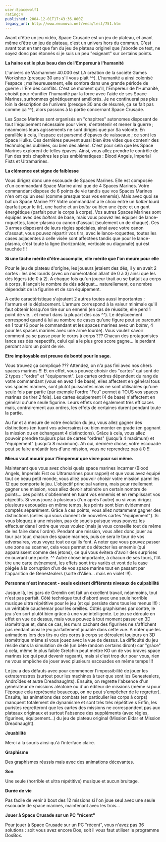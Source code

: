 ```yaml
---
user:Spacewolf1
rating:4
published: 2004-12-01T17:43:36.000Z
legacy_url: http://www.emunova.net/veda/test/751.htm
---
```

Avant d'être un jeu vidéo, Space Crusade est un jeu de plateau, et avant même d'être un jeu de plateau, c'est un univers hors du commun. C'est avant tout en tant que fan du jeu de plateau originel que j'aborde ce test, ne soyez donc pas étonnés si je suis un peu "exigeant" sur certains points.  

  

**La haine est le plus beau don de l'Empereur à l'humanité**  

  

L'univers de Warhammer 40.000 est LA création de la société Games Workshop (presque 30 ans s'il vous plaît ^^). L'humanité a ainsi colonisé l'espace ; malheureusement, elle sombra dans une grande période de guerre : l'Ère des conflits. C'est ce moment qu'Il, l'Empereur de l'Humanité, choisit pour réunifier l'humanité par la force avec l'aide de ses Space Marines, surhommes génétiquement améliorés. Je ne continuerai pas plus loin la description de l'univers (presque 30 ans de résumé, ça se fait pas comme ça ^^), alors passons à la partie concernant Space Crusade.  

Les Space Marines sont organisés en "chapitres" autonomes disposant de tout l'équipement nécessaire pour vivre, s'entretenir et mener la guerre ; néanmoins leurs agissements ne sont dirigés que par Sa volonté. En parallèle à cela, l'espace est parsemé d'épaves de vaisseaux ; ce sont les Space Hulks. Ces dernières peuvent aussi bien être vides que contenir des technologies oubliées, ou bien des aliens. C'est pour cela que les Space Marines explorent de telles épaves. Ainsi, vous allez prendre le contrôle de l'un des trois chapitres les plus emblématiques : Blood Angels, Imperial Fists et Ultramarines.  

  

**La clémence est signe de faiblesse**  

  

Vous dirigez donc une escouade de Spaces Marines. Elle est composée d'un commandant Space Marine ainsi que de 4 Spaces Marines. Votre commandant dispose de 6 points de vie tandis que vos Spaces Marines n'en ont qu'un seul (comme presque tous vos ennemis). Mais avec quoi se bat un Space Marine ??? Votre commandant a le choix entre un _bolter_ lourd (parfait pour le tir), une hache et un _bolter_ ou bien une épée et un gant énergétique (parfait pour le corps à corps). Vos autres Spaces Marines sont équipés avec des _bolters_ de base, mais vous pouvez les équiper de lance-roquettes, lance-plasma ou canon d'assaut (seulement un de chaque). Ces 3 armes disposent de leurs règles spéciales, ainsi avec votre canon d'assaut, vous pouvez répartir vos tirs, avec le lance-roquettes, toutes les cases adjacentes à celle visée sont affectées tandis que pour le lance-plasma, c'est toute la ligne (horizontale, verticale ou diagonale) qui est touchée !!!  

  

**Si une tâche mérite d'être accomplie, elle mérite que l'on meure pour elle**  

  

Pour le jeu de plateau d'origine, les joueurs jetaient des dés, il y en avait 2 sortes : les dés lourds (avec un numérotation allant de 0 à 3) ainsi que les dés légers (de 0 à 2). A chaque fois qu'un joueur tirait ou se battait au corps à corps, il lançait le nombre de dés adéquat... naturellement, ce nombre dépendait de la figurine et de son équipement.  

A cette caractéristique s'ajoutent 2 autres toutes aussi importantes : l'armure et le déplacement. L'armure correspond à la valeur minimale qu'il faut obtenir lorsqu'on tire sur un ennemi (en cas de réussite, elle perd 1 point de vie... et meurt dans la plupart des cas ^^). Le déplacement correspond quand à lui au nombre de cases qu'une figure peut se parcourir en 1 tour (6 pour le commandant et les spaces marines avec un _bolter_, 4 pour les spaces marines avec une arme lourde). Vous voulez savoir comment ça se passe pour le corps à corps ??? Chacun des protagonistes lance ses dés respectifs, celui qui a le plus gros score gagne... le perdant perdant alors un point de vie.  

  

**Etre impitoyable est preuve de bonté pour le sage.**  

  

Vous trouvez ça compliqué ??? Attendez, on n'a pas fini avec nos chers spaces marines !!! Et en effet, vous pouvez choisir des "cartes" qui sont de 2 types : "ordre" et "équipement". Les cartes ordres dépendent du rang de votre commandant (vous en avez 1 de base), elles affectent en général tous vos spaces marines, sont plutôt puissantes mais ne sont utilisables qu'une seule fois par partie (par exemple l'ordre "Feu" permet à TOUS vos spaces marines de tirer 2 fois). Les cartes équipement (4 de base) n'affectent en général qu'une seule figurine. Leurs effets sont également très efficaces mais, contrairement aux ordres, les effets de certaines durent pendant toute la partie.  

Au fur et à mesure de votre évolution du jeu, vous allez gagner des distinctions (en tuant vos adversaires) ou bien monter en grade (en gagnant la mission ou en échangeant 4 distinctions). Grâce à cela, vous allez pouvoir prendre toujours plus de cartes "ordres" (jusqu'à 4 maximum) et "équipement" (jusqu'à 8 maximum). Ah oui, dernière chose, votre escouade peut se faire anéantir lors d'une mission, vous ne reprendrez pas à 0 !!!  

  

**Mieux vaut mourir pour l'Empereur que vivre pour soi même.**  

  

Maintenant que vous avez choisi quels space marines incarner (Blood Angels, Imperials Fist ou Ultramarines pour rappel) et que vous avez équipé tout ce beau petit monde, vous allez pouvoir choisir votre mission parmi les 12 que comporte le jeu. L'objectif principal variera, mais pour réellement gagner une mission, vous allez devoir atteindre un certain nombre de points... ces points s'obtiennent en tuant vos ennemis et en remplissant vos objectifs. Si vous jouez à plusieurs (l'un après l'autre) ou si vous dirigez plusieurs escouades en même temps, les points sont bien évidemment comptés séparément. Grâce à ces points, vous allez notamment gagner des distinctions (celles qui vous donnent de nouvelles cartes "équipement"). Si vous bloquez à une mission, pas de soucis puisque vous pouvez les effectuer dans l'ordre que vous voulez (mais je vous conseille tout de même de les faire dans l'ordre). Pendant une mission, vous allez donc jouer au tour par tour, chacun des space marines, puis ce sera le tour de vos adversaires, vous voyez tout ce qu'ils font. A noter que vous pouvez passer une zone au scanner, cela vous permet de détecter les ennemis (qui apparaissent comme des jetons), ce qui vous évitera d'avoir des surprises en ouvrant une porte. ^^ Autre chose importante, à chacun de ses tours, l'IA tire une carte évènement, les effets sont très variés et vont de la case piégée à la corruption d'un de vos space marine tout en passant par l'apparition de Genestealers (sorte d'Alien... mais en violet !!!).  

  

**Personne n'est innocent - seuls existent différents niveaux de culpabilité**  

  

Jusque là, les gars de Gremlin ont fait un excellent travail, néanmoins, tout n'est pas parfait. Côté technique tout d'abord avec une seule horrible musique ultra répétitive pour le jeu (et qui persiste dans tous les menus !!!) : un véritable cauchemar pour les oreilles. Côtés graphismes par contre, le jeu s'en sort plutôt bien grâce à une vue intelligente. Le jeu se déroule en effet en vue de dessus, mais vous pouvez à tout moment passer en 3D isométrique et, dans ce cas, les murs cachant des figurines ne s'affichent pas rendant ainsi le jeu parfaitement jouable dans cette vue. A noter que les animations lors des tirs ou des corps à corps se déroulent toujours en 3D isométrique même si vous jouez avec la vue de dessus. La difficulté du jeu réside dans la simulation de dé (un bête random certains diront) car "grâce" à cela, même le plus faible Gretchin peut mettre KO un de vos braves space marines (ce qui peut devenir rageant), mais si c'est trop dur pour vous, rien ne vous empêche de jouer avec plusieurs escouades en même temps !!!  

  

Le jeu a des défauts avec pour commencer l'impossibilité de jouer les extraterrestres (surtout pour les machines à tuer que sont les Genestealers, Androïdes et autre Dreadnaughts). Ensuite, on regrette l'absence d'un générateur de missions aléatoire ou d'un éditeur de missions (même si pour l'époque cela représente beaucoup, on ne peut s'empêcher de le regretter). Ensuite, les animations des combats (en particulier les corps à corps) manquent totalement de dynamisme et sont très très répétitive.s Enfin, les puristes regretteront que les cartes des missions ne correspondent pas aux plateaux originaux et surtout l'absence des suppléments (avec règles, figurines, équipement...) du jeu de plateau original (Mission Eldar et Mission Dreadnaught).  

  

  

**Jouabilité**  

Merci à la souris ainsi qu'à l'interface claire.  

**Graphisme**  

Des graphismes réussis mais avec des animations décevantes.  

**Son**  

Une seule (horrible et ultra répétitive) musique et aucun bruitage.  

**Durée de vie**  

Pas facile de venir à bout des 12 missions si l'on joue seul avec une seule escouade de space marines, maintenant avec les trois...  

  

  

**Jouer à Space Crusade sur un PC "récent"**  

Pour jouer à Space Crusade sur un PC "récent", vous n'avez pas 36 solutions : soit vous avez encore Dos, soit il vous faut utiliser le programme DosBox.